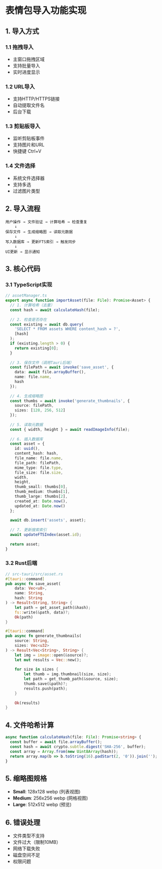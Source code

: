 # 表情包导入功能实现

## 1. 导入方式

### 1.1 拖拽导入
- 主窗口拖拽区域
- 支持批量导入
- 实时进度显示

### 1.2 URL导入
- 支持HTTP/HTTPS链接
- 自动提取文件名
- 后台下载

### 1.3 剪贴板导入
- 监听剪贴板事件
- 支持图片和URL
- 快捷键 Ctrl+V

### 1.4 文件选择
- 系统文件选择器
- 支持多选
- 过滤图片类型

## 2. 导入流程

```
用户操作 → 文件验证 → 计算哈希 → 检查重复
    ↓
保存文件 → 生成缩略图 → 读取元数据
    ↓
写入数据库 → 更新FTS索引 → 触发同步
    ↓
UI更新 → 显示通知
```

## 3. 核心代码

### 3.1 TypeScript实现

```typescript
// assetManager.ts
export async function importAsset(file: File): Promise<Asset> {
  // 1. 计算哈希（去重）
  const hash = await calculateHash(file);
  
  // 2. 检查是否存在
  const existing = await db.query(
    'SELECT * FROM assets WHERE content_hash = ?', 
    [hash]
  );
  if (existing.length > 0) {
    return existing[0];
  }
  
  // 3. 保存文件（调用Tauri后端）
  const filePath = await invoke('save_asset', {
    data: await file.arrayBuffer(),
    name: file.name,
    hash
  });
  
  // 4. 生成缩略图
  const thumbs = await invoke('generate_thumbnails', {
    source: filePath,
    sizes: [128, 256, 512]
  });
  
  // 5. 读取元数据
  const { width, height } = await readImageInfo(file);
  
  // 6. 插入数据库
  const asset = {
    id: uuid(),
    content_hash: hash,
    file_name: file.name,
    file_path: filePath,
    mime_type: file.type,
    file_size: file.size,
    width,
    height,
    thumb_small: thumbs[0],
    thumb_medium: thumbs[1],
    thumb_large: thumbs[2],
    created_at: Date.now(),
    updated_at: Date.now()
  };
  
  await db.insert('assets', asset);
  
  // 7. 更新搜索索引
  await updateFTSIndex(asset.id);
  
  return asset;
}
```

### 3.2 Rust后端

```rust
// src-tauri/src/asset.rs
#[tauri::command]
pub async fn save_asset(
    data: Vec<u8>,
    name: String,
    hash: String
) -> Result<String, String> {
    let path = get_asset_path(&hash);
    fs::write(&path, data)?;
    Ok(path)
}

#[tauri::command]
pub async fn generate_thumbnails(
    source: String,
    sizes: Vec<u32>
) -> Result<Vec<String>, String> {
    let img = image::open(&source)?;
    let mut results = Vec::new();
    
    for size in sizes {
        let thumb = img.thumbnail(size, size);
        let path = get_thumb_path(&source, size);
        thumb.save(&path)?;
        results.push(path);
    }
    
    Ok(results)
}
```

## 4. 文件哈希计算

```typescript
async function calculateHash(file: File): Promise<string> {
  const buffer = await file.arrayBuffer();
  const hash = await crypto.subtle.digest('SHA-256', buffer);
  const array = Array.from(new Uint8Array(hash));
  return array.map(b => b.toString(16).padStart(2, '0')).join('');
}
```

## 5. 缩略图规格

- **Small**: 128x128 webp (列表视图)
- **Medium**: 256x256 webp (网格视图)
- **Large**: 512x512 webp (预览)

## 6. 错误处理

- 文件类型不支持
- 文件过大（限制10MB）
- 网络下载失败
- 磁盘空间不足
- 权限问题
